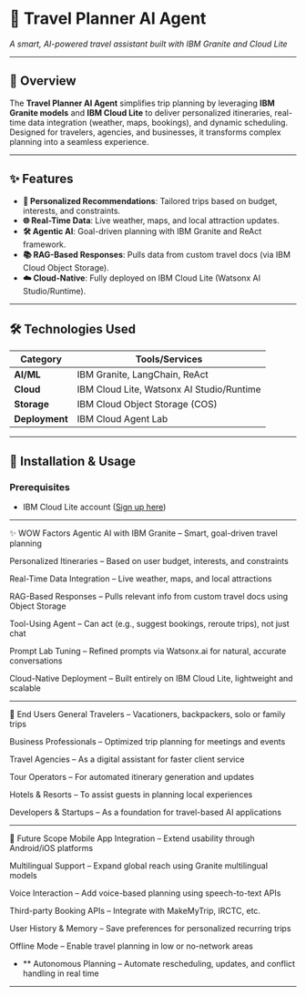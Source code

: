# 🧳 Travel Planner AI Agent  
*A smart, AI-powered travel assistant built with IBM Granite and Cloud Lite* 

---

## 📌 Overview  
The **Travel Planner AI Agent** simplifies trip planning by leveraging **IBM Granite models** and **IBM Cloud Lite** to deliver personalized itineraries, real-time data integration (weather, maps, bookings), and dynamic scheduling. Designed for travelers, agencies, and businesses, it transforms complex planning into a seamless experience.

---

## ✨ Features  
- **🧠 Personalized Recommendations**: Tailored trips based on budget, interests, and constraints.  
- **🌐 Real-Time Data**: Live weather, maps, and local attraction updates.  
- **🛠 Agentic AI**: Goal-driven planning with IBM Granite and ReAct framework.  
- **📚 RAG-Based Responses**: Pulls data from custom travel docs (via IBM Cloud Object Storage).  
- **☁️ Cloud-Native**: Fully deployed on IBM Cloud Lite (Watsonx AI Studio/Runtime).  

---

## 🛠️ Technologies Used  
| **Category**       | **Tools/Services**                          |  
|---------------------|--------------------------------------------|  
| **AI/ML**           | IBM Granite, LangChain, ReAct              |  
| **Cloud**           | IBM Cloud Lite, Watsonx AI Studio/Runtime  |  
| **Storage**         | IBM Cloud Object Storage (COS)             |  
| **Deployment**      | IBM Cloud Agent Lab                        |  

---

## 🚀 Installation & Usage  
### Prerequisites  
- IBM Cloud Lite account ([Sign up here](https://cloud.ibm.com/))

---

✨ WOW Factors
Agentic AI with IBM Granite – Smart, goal-driven travel planning

Personalized Itineraries – Based on user budget, interests, and constraints

Real-Time Data Integration – Live weather, maps, and local attractions

RAG-Based Responses – Pulls relevant info from custom travel docs using Object Storage

Tool-Using Agent – Can act (e.g., suggest bookings, reroute trips), not just chat

Prompt Lab Tuning – Refined prompts via Watsonx.ai for natural, accurate conversations

Cloud-Native Deployment – Built entirely on IBM Cloud Lite, lightweight and scalable

---

🎯 End Users
General Travelers – Vacationers, backpackers, solo or family trips

Business Professionals – Optimized trip planning for meetings and events

Travel Agencies – As a digital assistant for faster client service

Tour Operators – For automated itinerary generation and updates

Hotels & Resorts – To assist guests in planning local experiences

Developers & Startups – As a foundation for travel-based AI applications

--- 

🔮 Future Scope
Mobile App Integration – Extend usability through Android/iOS platforms

Multilingual Support – Expand global reach using Granite multilingual models

Voice Interaction – Add voice-based planning using speech-to-text APIs

Third-party Booking APIs – Integrate with MakeMyTrip, IRCTC, etc.

User History & Memory – Save preferences for personalized recurring trips

Offline Mode – Enable travel planning in low or no-network areas

- ** Autonomous Planning – Automate rescheduling, updates, and conflict handling in real time

---










